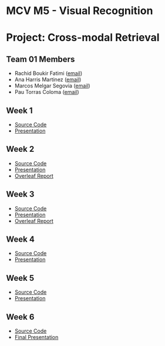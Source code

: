 # MCV M5 - Visual Recognition
# Project: Cross-modal Retrieval
## Team 01 Members
- Rachid Boukir Fatimi ([email](mailto:rachid.boukir@autonoma.cat))
- Ana Harris Martinez ([email](mailto:ana.harris@autonoma.cat))
- Marcos Melgar Segovia ([email](mailto:marcos.melgar@autonoma.cat))
- Pau Torras Coloma ([email](mailto:pau.torras@autonoma.cat))


## Week 1
- [Source Code](https://github.com/rachidboukiruab/MCV_2022_M5_Project/tree/main/w1)
- [Presentation](https://docs.google.com/presentation/d/19YQ7s_8ByzJ1BZyVU_JO5324FHF7J5Br/edit?usp=sharing&ouid=104480624974973402770&rtpof=true&sd=true)

## Week 2
- [Source Code](https://github.com/rachidboukiruab/MCV_2022_M5_Project/tree/main/w2)
- [Presentation](https://docs.google.com/presentation/d/1v5r_07RMY4hAS6mP0izvmg65WxiAMQGa/edit?usp=sharing&ouid=104480624974973402770&rtpof=true&sd=true)
- [Overleaf Report](https://www.overleaf.com/read/yvkmxgrjkhhv)

## Week 3
- [Source Code](https://github.com/rachidboukiruab/MCV_2022_M5_Project/tree/main/w3)
- [Presentation](https://docs.google.com/presentation/d/1r56epEVkgN7flQjhJztNeexQ2MYddKIfGlC2_PiAfkE/edit?usp=sharing)
- [Overleaf Report](https://www.overleaf.com/read/yvkmxgrjkhhv)

## Week 4
- [Source Code](https://github.com/rachidboukiruab/MCV_2022_M5_Project/tree/main/w4)
- [Presentation](https://docs.google.com/presentation/d/1dwItGQm5mnEOTzImtCfxJM6WCPhARowRxvyPHOeyraw/edit?usp=sharing)

## Week 5
- [Source Code](https://github.com/rachidboukiruab/MCV_2022_M5_Project/tree/main/w5)
- [Presentation](link)

## Week 6
- [Source Code](https://github.com/rachidboukiruab/MCV_2022_M5_Project/tree/main/w6)
- [Final Presentation](link)
